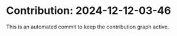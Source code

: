 # Contribution: 2024-12-12-03-46
This is an automated commit to keep the contribution graph active.
